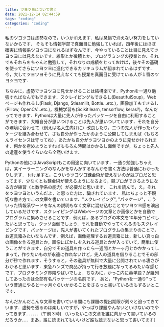 ```yaml
---
title: ツヨツヨについて書く
date: 2021-12-14 02:44:59
tags: "coding"
categories: "coding"
---
```


私のツヨツヨは虚勢なので，いつか消えます．私は怠惰で消えない努力をしていないからです．
そもそも情報学部で真面目に勉強していれば，四年後にはほぼ確実に情報系ツヨツヨになれるはずなんです．今やっていることは目に見えてツヨツヨには見えないです．線形とか微積とか，プログラミングの授業とか．それでもそれらをちゃんと勉強して，それなりの成績をとっておけば，後々その基礎を使ってさらにツヨツヨに進化できるカリキュラムが組まれているはずです．今，大してツヨツヨそうに見えなくても授業を真面目に受けている人が１番のツヨツヨです．

ちなみに，虚勢でツヨツヨに見せかけることは結構楽です．Pythonを一通り勉強すればなんでもできます．スクレイピングもできるし(BeautifulSoup)，Webページも作れるし(Flask, Django, Stleamlilt, Bottle...etc.)，画像加工もできるし(Pillow, OpenCV...etc.)，機械学習も(Scikit learn, tensorflow, keras?)，なんだってできます．Pythonは大量に先人が作ったパッケージを自由に利用することができます．大概自分が思いつけることは先人が思いついています．それを自分の環境に合わせて（例えば名大生向けに）改良したり，二つの先人が作ったパッケージを組み合わせて，さも自分が作ったかのように公開してしまえば（もちろんライセンスは守ってね），あたかも自分がツヨツヨかのように見せかけられます．何かを極めようとすればもちろん時間はかかるし面倒ですが，ちょっと先人の遺産を使うぐらいなら全然いけます．

Pythonの他にはJavaScriptもこの用途に向いています．一通り勉強しちゃえば，某イーラーニングのなんかをなんかするなんかを書く方法は普通にわかったりします．
付け足すと，こういうツヨツヨ錬金術が使えないのが競プロだと思ってます．少なくとも錬金術が使えるようになるより，競プロができるようになる方が練習（と数学系の能力）が必要だと思います．
これを読んで，え，それをツヨツヨというんだよ，と思った方は，騙されています．
私はちょっと不親切な書き方でこの文章を書いています．"スクレイピング", "パッケージ"，こういった情報系ワードをなんの説明もなく文章に混ぜ込むことでツヨツヨ感を演出しているだけです．スクレイピングはWebページの文章とか画像とかを自動でプログラムに集めさせることです．例えば，あるブログの本文を10年分コピペしたいと思っても，クッソ面倒でしょう．それを自動でやってくれるのもスクレイピングです．パッケージは，先人が書いてくれたプログラムの集まりのことで，お道具箱みたいなもんです．例えば，画像処理するお道具箱には，新しい真っ白の画像を作る道具とか，画像にぼかしを入れる道具とかが入っていて，簡単に使うことができます．自分でその道具を作ったら一週間とか一ヶ月とかかかってしまって，作りたいものが永遠に作れないけど，先人の道具を借りることでその部分が秒で作れます．そうすると，その道具が無料で大量に公開されている凄さがわかると思います．東急ハンズで商品が持って行き放題になってるみたいな感じです．プログラミング界隈やばいでしょ．ちなみに，かっこ内に英単語？が羅列してあったのは全部有名パッケージの名前です．
あと，"Pythonを一通り"っていう普通にやると一ヶ月ぐらいかかることをさらっと書いているのもずるいとこです．

なんだかんだこんな文章を書いている間にも課題の提出期限が刻々と迫ってきています．虚勢を張るのは楽しいですが，やっぱり課題やんないといけないのでやってきます．．．．．．(午前３時)
（いったいこの文章を誰に向かって書いているのだろうか．．．まあ，誰に読まれてもいいけど誰も読まないと思って書いてます）